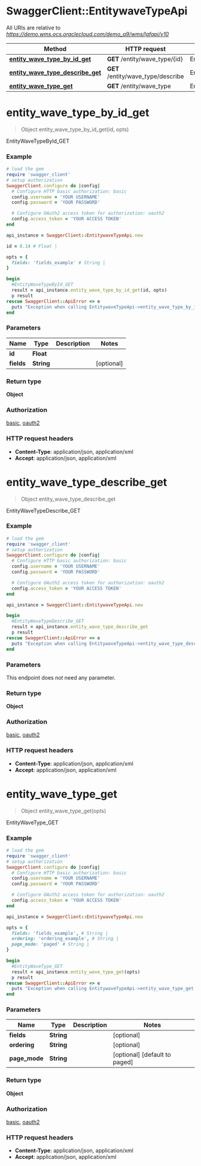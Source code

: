 # SwaggerClient::EntitywaveTypeApi

All URIs are relative to *https://demo.wms.ocs.oraclecloud.com/demo_a9/wms/lgfapi/v10*

Method | HTTP request | Description
------------- | ------------- | -------------
[**entity_wave_type_by_id_get**](EntitywaveTypeApi.md#entity_wave_type_by_id_get) | **GET** /entity/wave_type/{id} | EntityWaveTypeById_GET
[**entity_wave_type_describe_get**](EntitywaveTypeApi.md#entity_wave_type_describe_get) | **GET** /entity/wave_type/describe | EntityWaveTypeDescribe_GET
[**entity_wave_type_get**](EntitywaveTypeApi.md#entity_wave_type_get) | **GET** /entity/wave_type | EntityWaveType_GET


# **entity_wave_type_by_id_get**
> Object entity_wave_type_by_id_get(id, opts)

EntityWaveTypeById_GET



### Example
```ruby
# load the gem
require 'swagger_client'
# setup authorization
SwaggerClient.configure do |config|
  # Configure HTTP basic authorization: basic
  config.username = 'YOUR USERNAME'
  config.password = 'YOUR PASSWORD'

  # Configure OAuth2 access token for authorization: oauth2
  config.access_token = 'YOUR ACCESS TOKEN'
end

api_instance = SwaggerClient::EntitywaveTypeApi.new

id = 8.14 # Float | 

opts = { 
  fields: 'fields_example' # String | 
}

begin
  #EntityWaveTypeById_GET
  result = api_instance.entity_wave_type_by_id_get(id, opts)
  p result
rescue SwaggerClient::ApiError => e
  puts "Exception when calling EntitywaveTypeApi->entity_wave_type_by_id_get: #{e}"
end
```

### Parameters

Name | Type | Description  | Notes
------------- | ------------- | ------------- | -------------
 **id** | **Float**|  | 
 **fields** | **String**|  | [optional] 

### Return type

**Object**

### Authorization

[basic](../README.md#basic), [oauth2](../README.md#oauth2)

### HTTP request headers

 - **Content-Type**: application/json, application/xml
 - **Accept**: application/json, application/xml



# **entity_wave_type_describe_get**
> Object entity_wave_type_describe_get

EntityWaveTypeDescribe_GET



### Example
```ruby
# load the gem
require 'swagger_client'
# setup authorization
SwaggerClient.configure do |config|
  # Configure HTTP basic authorization: basic
  config.username = 'YOUR USERNAME'
  config.password = 'YOUR PASSWORD'

  # Configure OAuth2 access token for authorization: oauth2
  config.access_token = 'YOUR ACCESS TOKEN'
end

api_instance = SwaggerClient::EntitywaveTypeApi.new

begin
  #EntityWaveTypeDescribe_GET
  result = api_instance.entity_wave_type_describe_get
  p result
rescue SwaggerClient::ApiError => e
  puts "Exception when calling EntitywaveTypeApi->entity_wave_type_describe_get: #{e}"
end
```

### Parameters
This endpoint does not need any parameter.

### Return type

**Object**

### Authorization

[basic](../README.md#basic), [oauth2](../README.md#oauth2)

### HTTP request headers

 - **Content-Type**: application/json, application/xml
 - **Accept**: application/json, application/xml



# **entity_wave_type_get**
> Object entity_wave_type_get(opts)

EntityWaveType_GET



### Example
```ruby
# load the gem
require 'swagger_client'
# setup authorization
SwaggerClient.configure do |config|
  # Configure HTTP basic authorization: basic
  config.username = 'YOUR USERNAME'
  config.password = 'YOUR PASSWORD'

  # Configure OAuth2 access token for authorization: oauth2
  config.access_token = 'YOUR ACCESS TOKEN'
end

api_instance = SwaggerClient::EntitywaveTypeApi.new

opts = { 
  fields: 'fields_example', # String | 
  ordering: 'ordering_example', # String | 
  page_mode: 'paged' # String | 
}

begin
  #EntityWaveType_GET
  result = api_instance.entity_wave_type_get(opts)
  p result
rescue SwaggerClient::ApiError => e
  puts "Exception when calling EntitywaveTypeApi->entity_wave_type_get: #{e}"
end
```

### Parameters

Name | Type | Description  | Notes
------------- | ------------- | ------------- | -------------
 **fields** | **String**|  | [optional] 
 **ordering** | **String**|  | [optional] 
 **page_mode** | **String**|  | [optional] [default to paged]

### Return type

**Object**

### Authorization

[basic](../README.md#basic), [oauth2](../README.md#oauth2)

### HTTP request headers

 - **Content-Type**: application/json, application/xml
 - **Accept**: application/json, application/xml



